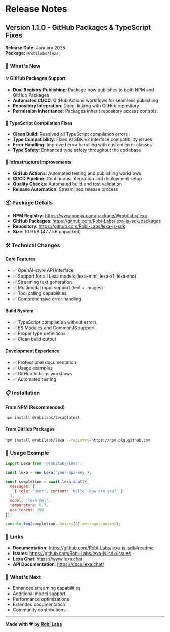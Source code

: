 # Release Notes

## Version 1.1.0 - GitHub Packages & TypeScript Fixes

**Release Date:** January 2025  
**Package:** `@robilabs/lexa`

### 🎉 What's New

#### ✨ **GitHub Packages Support**
- **Dual Registry Publishing**: Package now publishes to both NPM and GitHub Packages
- **Automated CI/CD**: GitHub Actions workflows for seamless publishing
- **Repository Integration**: Direct linking with GitHub repository
- **Permission Inheritance**: Packages inherit repository access controls

#### 🔧 **TypeScript Compilation Fixes**
- **Clean Build**: Resolved all TypeScript compilation errors
- **Type Compatibility**: Fixed AI SDK v2 interface compatibility issues
- **Error Handling**: Improved error handling with custom error classes
- **Type Safety**: Enhanced type safety throughout the codebase

#### 🚀 **Infrastructure Improvements**
- **GitHub Actions**: Automated testing and publishing workflows
- **CI/CD Pipeline**: Continuous integration and deployment setup
- **Quality Checks**: Automated build and test validation
- **Release Automation**: Streamlined release process

### 📦 **Package Details**

- **NPM Registry**: https://www.npmjs.com/package/@robilabs/lexa
- **GitHub Packages**: https://github.com/Robi-Labs/lexa-js-sdk/packages
- **Repository**: https://github.com/Robi-Labs/lexa-js-sdk
- **Size**: 10.9 kB (47.7 kB unpacked)

### 🛠 **Technical Changes**

#### **Core Features**
- ✅ OpenAI-style API interface
- ✅ Support for all Lexa models (lexa-mml, lexa-x1, lexa-rho)
- ✅ Streaming text generation
- ✅ Multimodal input support (text + images)
- ✅ Tool calling capabilities
- ✅ Comprehensive error handling

#### **Build System**
- ✅ TypeScript compilation without errors
- ✅ ES Modules and CommonJS support
- ✅ Proper type definitions
- ✅ Clean build output

#### **Development Experience**
- ✅ Professional documentation
- ✅ Usage examples
- ✅ GitHub Actions workflows
- ✅ Automated testing

### 📋 **Installation**

#### **From NPM (Recommended)**
```bash
npm install @robilabs/lexa@latest
```

#### **From GitHub Packages**
```bash
npm install @robilabs/lexa --registry=https://npm.pkg.github.com
```

### 🎯 **Usage Example**

```javascript
import Lexa from '@robilabs/lexa';

const lexa = new Lexa('your-api-key');

const completion = await lexa.chat({
  messages: [
    { role: 'user', content: 'Hello! How are you?' }
  ],
  model: 'lexa-mml',
  temperature: 0.7,
  max_tokens: 100
});

console.log(completion.choices[0].message.content);
```

### 🔗 **Links**

- **Documentation**: https://github.com/Robi-Labs/lexa-js-sdk#readme
- **Issues**: https://github.com/Robi-Labs/lexa-js-sdk/issues
- **Lexa Chat**: https://www.lexa.chat
- **API Documentation**: https://docs.lexa.chat/

### 🚀 **What's Next**

- Enhanced streaming capabilities
- Additional model support
- Performance optimizations
- Extended documentation
- Community contributions

---

**Made with ❤️ by [Robi Labs](https://labs.robiai.com)**
